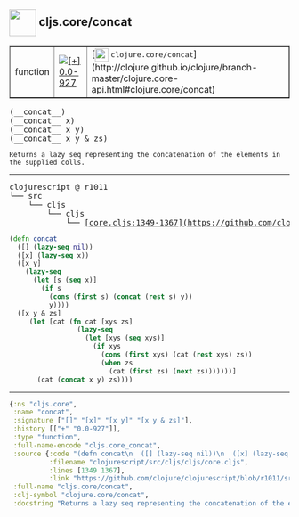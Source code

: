 ## <img width="48px" valign="middle" src="http://i.imgur.com/Hi20huC.png"> cljs.core/concat

 <table border="1">
<tr>
<td>function</td>
<td><a href="https://github.com/cljsinfo/api-refs/tree/0.0-927"><img valign="middle" alt="[+] 0.0-927" src="https://img.shields.io/badge/+-0.0--927-lightgrey.svg"></a> </td>
<td>
[<img height="24px" valign="middle" src="http://i.imgur.com/1GjPKvB.png"> <samp>clojure.core/concat</samp>](http://clojure.github.io/clojure/branch-master/clojure.core-api.html#clojure.core/concat)
</td>
</tr>
</table>

 <samp>
(__concat__)<br>
(__concat__ x)<br>
(__concat__ x y)<br>
(__concat__ x y & zs)<br>
</samp>

```
Returns a lazy seq representing the concatenation of the elements in the supplied colls.
```

---

 <pre>
clojurescript @ r1011
└── src
    └── cljs
        └── cljs
            └── <ins>[core.cljs:1349-1367](https://github.com/clojure/clojurescript/blob/r1011/src/cljs/cljs/core.cljs#L1349-L1367)</ins>
</pre>

```clj
(defn concat
  ([] (lazy-seq nil))
  ([x] (lazy-seq x))
  ([x y]
    (lazy-seq
      (let [s (seq x)]
        (if s
          (cons (first s) (concat (rest s) y))
          y))))
  ([x y & zs]
     (let [cat (fn cat [xys zs]
                 (lazy-seq
                   (let [xys (seq xys)]
                     (if xys
                       (cons (first xys) (cat (rest xys) zs))
                       (when zs
                         (cat (first zs) (next zs)))))))]
       (cat (concat x y) zs))))
```


---

```clj
{:ns "cljs.core",
 :name "concat",
 :signature ["[]" "[x]" "[x y]" "[x y & zs]"],
 :history [["+" "0.0-927"]],
 :type "function",
 :full-name-encode "cljs.core_concat",
 :source {:code "(defn concat\n  ([] (lazy-seq nil))\n  ([x] (lazy-seq x))\n  ([x y]\n    (lazy-seq\n      (let [s (seq x)]\n        (if s\n          (cons (first s) (concat (rest s) y))\n          y))))\n  ([x y & zs]\n     (let [cat (fn cat [xys zs]\n                 (lazy-seq\n                   (let [xys (seq xys)]\n                     (if xys\n                       (cons (first xys) (cat (rest xys) zs))\n                       (when zs\n                         (cat (first zs) (next zs)))))))]\n       (cat (concat x y) zs))))",
          :filename "clojurescript/src/cljs/cljs/core.cljs",
          :lines [1349 1367],
          :link "https://github.com/clojure/clojurescript/blob/r1011/src/cljs/cljs/core.cljs#L1349-L1367"},
 :full-name "cljs.core/concat",
 :clj-symbol "clojure.core/concat",
 :docstring "Returns a lazy seq representing the concatenation of the elements in the supplied colls."}

```
